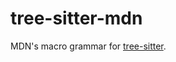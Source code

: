 # tree-sitter-mdn

MDN's macro grammar for [tree-sitter](https://github.com/tree-sitter/tree-sitter).
